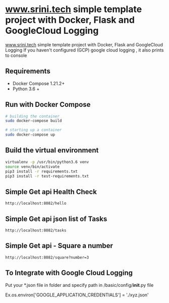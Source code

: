 # www.srini.tech simple template project with Docker, Flask and GoogleCloud Logging
www.srini.tech simple template project with Docker, Flask and GoogleCloud Logging
If you haven't configured (GCP) google cloud logging , it also prints to console


## Requirements

* Docker Compose 1.21.2+
* Python 3.6 +

## Run with Docker Compose

```bash
# building the container
sudo docker-compose build

# starting up a container
sudo docker-compose up
```

## Build the virtual environment

```bash
virtualenv -p /usr/bin/python3.6 venv
source venv/bin/activate
pip3 install -r requirements.txt
pip3 install -r test-requirements.txt
```

## Simple Get api Health Check

```http
http://localhost:8082/hello
```

## Simple Get api json list of Tasks

```http
http://localhost:8082/tasks
```

## Simple Get api - Square a number

```http
http://localhost:8082/square?number=3
```

## To Integrate with Google Cloud Logging

Put your *.json file in <project root> folder
and specify path in /basic/config/__init__.py file

Ex.os.environ['GOOGLE_APPLICATION_CREDENTIALS'] = './xyz.json'

